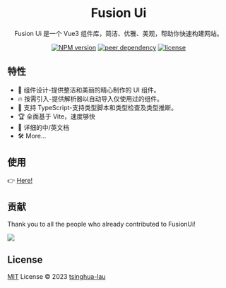 <p align="center">
<h1 align="center">Fusion Ui</h1>
<p align="center">Fusion Ui 是一个 Vue3 组件库，简洁、优雅、美观，帮助你快速构建网站。</p>
</p>
<p align="center">
  <a href="https://www.npmjs.com/package/fusion-ui"><img src="https://img.shields.io/npm/v/fusion-ui" alt="NPM version"></a>
  <a href="https://vuejs.org/"><img src="https://img.shields.io/npm/dependency-version/fusion-ui/peer/vue" alt="peer dependency"></a>
  <a href="./LICENSE"><img src="https://img.shields.io/github/license/tsinghua-lau/Fusion-Ui" alt="license"></a>
  <p align="center">
</p>


## 特性

- 🌈 组件设计-提供整洁和美丽的精心制作的 UI 组件。
- 🔥 按需引入-提供解析器以自动导入仅使用过的组件。
- 🎉 支持 TypeScript-支持类型脚本和类型检查及类型推断。
- 🏆 全面基于 Vite，速度够快
- 📃 详细的中/英文档
- 🛠  More...

## 使用

👉 [Here!](https://tsinghua-lau.github.io/Fusion-Ui/)

## 贡献



Thank you to all the people who already contributed to FusionUi!

<a href="https://github.com/tsinghua-lau/Fusion-Ui/graphs/contributors">
  <img src="https://contrib.rocks/image?repo=tsinghua-lau/Fusion-Ui" />
</a>


## License

[MIT](./LICENSE) License © 2023 [tsinghua-lau](https://github.com/tsinghua-lau)
